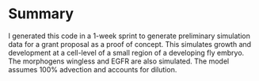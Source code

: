 # Summary
I generated this code in a 1-week sprint to generate preliminary simulation data for a grant proposal as a proof of concept. This simulates growth and development at a cell-level of a small region of a developing fly embryo. The morphogens wingless and EGFR are also simulated. The model assumes 100% advection and accounts for dilution.
